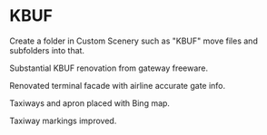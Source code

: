 # KBUF

Create a folder in Custom Scenery such as "KBUF" move files and subfolders into that.

Substantial KBUF renovation from gateway freeware.

Renovated terminal facade with airline accurate gate info.

Taxiways and apron placed with Bing map.

Taxiway markings improved.

